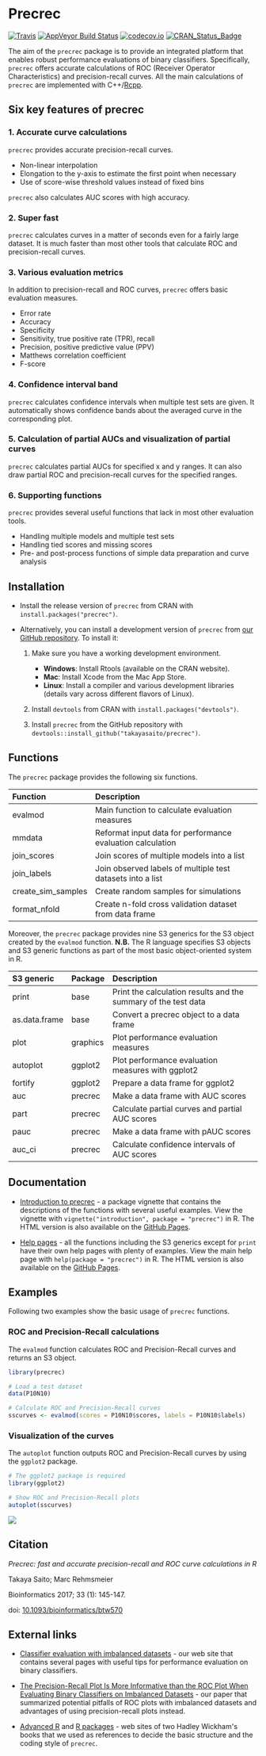 
Precrec
=======

[![Travis](https://img.shields.io/travis/takayasaito/precrec.svg?maxAge=2592000)](https://travis-ci.org/takayasaito/precrec) [![AppVeyor Build Status](https://ci.appveyor.com/api/projects/status/github/takayasaito/precrec?branch=master&svg=true)](https://ci.appveyor.com/project/takayasaito/precrec) [![codecov.io](https://codecov.io/github/takayasaito/precrec/coverage.svg?branch=master)](https://codecov.io/github/takayasaito/precrec?branch=master) [![CRAN\_Status\_Badge](http://www.r-pkg.org/badges/version/precrec)](https://cran.r-project.org/package=precrec)

The aim of the `precrec` package is to provide an integrated platform that enables robust performance evaluations of binary classifiers. Specifically, `precrec` offers accurate calculations of ROC (Receiver Operator Characteristics) and precision-recall curves. All the main calculations of `precrec` are implemented with C++/[Rcpp](https://cran.r-project.org/package=Rcpp).

Six key features of precrec
---------------------------

### 1. Accurate curve calculations

`precrec` provides accurate precision-recall curves.

-   Non-linear interpolation
-   Elongation to the y-axis to estimate the first point when necessary
-   Use of score-wise threshold values instead of fixed bins

`precrec` also calculates AUC scores with high accuracy.

### 2. Super fast

`precrec` calculates curves in a matter of seconds even for a fairly large dataset. It is much faster than most other tools that calculate ROC and precision-recall curves.

### 3. Various evaluation metrics

In addition to precision-recall and ROC curves, `precrec` offers basic evaluation measures.

-   Error rate
-   Accuracy
-   Specificity
-   Sensitivity, true positive rate (TPR), recall
-   Precision, positive predictive value (PPV)
-   Matthews correlation coefficient
-   F-score

### 4. Confidence interval band

`precrec` calculates confidence intervals when multiple test sets are given. It automatically shows confidence bands about the averaged curve in the corresponding plot.

### 5. Calculation of partial AUCs and visualization of partial curves

`precrec` calculates partial AUCs for specified x and y ranges. It can also draw partial ROC and precision-recall curves for the specified ranges.

### 6. Supporting functions

`precrec` provides several useful functions that lack in most other evaluation tools.

-   Handling multiple models and multiple test sets
-   Handling tied scores and missing scores
-   Pre- and post-process functions of simple data preparation and curve analysis

Installation
------------

-   Install the release version of `precrec` from CRAN with `install.packages("precrec")`.

-   Alternatively, you can install a development version of `precrec` from [our GitHub repository](https://github.com/takayasaito/precrec). To install it:

    1.  Make sure you have a working development environment.
        -   **Windows**: Install Rtools (available on the CRAN website).
        -   **Mac**: Install Xcode from the Mac App Store.
        -   **Linux**: Install a compiler and various development libraries (details vary across different flavors of Linux).
    2.  Install `devtools` from CRAN with `install.packages("devtools")`.

    3.  Install `precrec` from the GitHub repository with `devtools::install_github("takayasaito/precrec")`.

Functions
---------

The `precrec` package provides the following six functions.

| Function             | Description                                                |
|:---------------------|:-----------------------------------------------------------|
| evalmod              | Main function to calculate evaluation measures             |
| mmdata               | Reformat input data for performance evaluation calculation |
| join\_scores         | Join scores of multiple models into a list                 |
| join\_labels         | Join observed labels of multiple test datasets into a list |
| create\_sim\_samples | Create random samples for simulations                      |
| format\_nfold        | Create n-fold cross validation dataset from data frame     |

Moreover, the `precrec` package provides nine S3 generics for the S3 object created by the `evalmod` function. **N.B.** The R language specifies S3 objects and S3 generic functions as part of the most basic object-oriented system in R.

| S3 generic    | Package  | Description                                                    |
|:--------------|:---------|:---------------------------------------------------------------|
| print         | base     | Print the calculation results and the summary of the test data |
| as.data.frame | base     | Convert a precrec object to a data frame                       |
| plot          | graphics | Plot performance evaluation measures                           |
| autoplot      | ggplot2  | Plot performance evaluation measures with ggplot2              |
| fortify       | ggplot2  | Prepare a data frame for ggplot2                               |
| auc           | precrec  | Make a data frame with AUC scores                              |
| part          | precrec  | Calculate partial curves and partial AUC scores                |
| pauc          | precrec  | Make a data frame with pAUC scores                             |
| auc\_ci       | precrec  | Calculate confidence intervals of AUC scores                   |

Documentation
-------------

-   [Introduction to precrec](http://takayasaito.github.io/precrec/articles/introduction.html) - a package vignette that contains the descriptions of the functions with several useful examples. View the vignette with `vignette("introduction", package = "precrec")` in R. The HTML version is also available on the [GitHub Pages](http://takayasaito.github.io/precrec/articles/introduction.html).

-   [Help pages](http://takayasaito.github.io/precrec/reference) - all the functions including the S3 generics except for `print` have their own help pages with plenty of examples. View the main help page with `help(package = "precrec")` in R. The HTML version is also available on the [GitHub Pages](http://takayasaito.github.io/precrec/reference).

Examples
--------

Following two examples show the basic usage of `precrec` functions.

### ROC and Precision-Recall calculations

The `evalmod` function calculates ROC and Precision-Recall curves and returns an S3 object.

``` r
library(precrec)

# Load a test dataset
data(P10N10)

# Calculate ROC and Precision-Recall curves
sscurves <- evalmod(scores = P10N10$scores, labels = P10N10$labels)
```

### Visualization of the curves

The `autoplot` function outputs ROC and Precision-Recall curves by using the `ggplot2` package.

``` r
# The ggplot2 package is required 
library(ggplot2)

# Show ROC and Precision-Recall plots
autoplot(sscurves)
```

![](https://rawgit.com/takayasaito/precrec/master/README_files/figure-markdown_github/unnamed-chunk-2-1.png)

Citation
--------

*Precrec: fast and accurate precision-recall and ROC curve calculations in R*

Takaya Saito; Marc Rehmsmeier

Bioinformatics 2017; 33 (1): 145-147.

doi: [10.1093/bioinformatics/btw570](https://doi.org/10.1093/bioinformatics/btw570)

External links
--------------

-   [Classifier evaluation with imbalanced datasets](https://classeval.wordpress.com/) - our web site that contains several pages with useful tips for performance evaluation on binary classifiers.

-   [The Precision-Recall Plot Is More Informative than the ROC Plot When Evaluating Binary Classifiers on Imbalanced Datasets](http://journals.plos.org/plosone/article?id=10.1371/journal.pone.0118432) - our paper that summarized potential pitfalls of ROC plots with imbalanced datasets and advantages of using precision-recall plots instead.

-   [Advanced R](http://adv-r.had.co.nz/) and [R packages](http://r-pkgs.had.co.nz/) - web sites of two Hadley Wickham's books that we used as references to decide the basic structure and the coding style of `precrec`.
